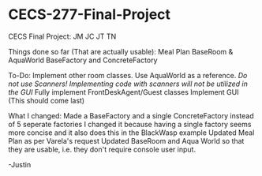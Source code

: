 # CECS-277-Final-Project
CECS Final Project: JM JC JT TN

Things done so far (That are actually usable):
Meal Plan
BaseRoom & AquaWorld
BaseFactory and ConcreteFactory

To-Do:
Implement other room classes. Use AquaWorld as a reference.
*Do not use Scanners! Implementing code with scanners will not be utilized in the GUI*
Fully implement FrontDeskAgent/Guest classes
Implement GUI (This should come last)

What I changed:
Made a BaseFactory and a single ConcreteFactory instead of 5 seperate factories
  I changed it because having a single factory seems more concise and it also does this in the BlackWasp example
Updated Meal Plan as per Varela's request
Updated BaseRoom and Aqua World so that they are usable, i.e. they don't require console user input.


-Justin
